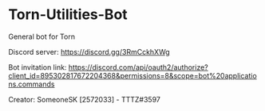 # Torn-Utilities-Bot
General bot for Torn

Discord server: 
https://discord.gg/3RmCckhXWg

Bot invitation link: 
https://discord.com/api/oauth2/authorize?client_id=895302817672204368&permissions=8&scope=bot%20applications.commands

Creator: 
SomeoneSK [2572033] - TTTZ#3597